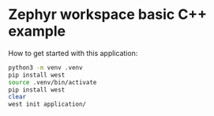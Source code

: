 # Zephyr workspace basic C++ example
How to get started with this application:

```sh
python3 -m venv .venv
pip install west
source .venv/bin/activate
pip install west
clear
west init application/
```

